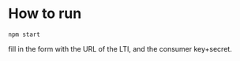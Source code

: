 # How to run

```
npm start
```

fill in the form with the URL of the LTI, and the consumer key+secret.